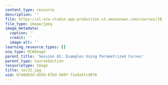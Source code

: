 ```yaml
---
content_type: resource
description: ''
file: https://ol-ocw-studio-app-production.s3.amazonaws.com/courses/18-01sc-single-variable-calculus-fall-2010/87e8d83dd55987bd560f71a9a5fcd878_lec32.jpg
file_type: image/jpeg
image_metadata:
  caption: ''
  credit: ''
  image-alt: ''
learning_resource_types: []
ocw_type: OCWImage
parent_title: 'Session 81: Examples Using Parametrized Curves'
parent_type: CourseSection
resourcetype: Image
title: lec32.jpg
uid: 87e8d83d-d559-87bd-560f-71a9a5fcd878
---
```

